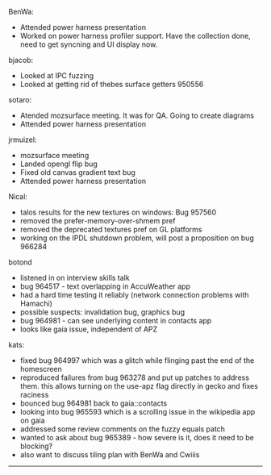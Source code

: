 BenWa:
* Attended power harness presentation
* Worked on power harness profiler support. Have the collection done, need to get syncning and UI display now.



bjacob:
* Looked at IPC fuzzing
* Looked at getting rid of thebes surface getters 950556



sotaro:
* Atended mozsurface meeting. It was for QA. Going to create diagrams
* Attended power harness presentation



jrmuizel:
* mozsurface meeting
* Landed opengl flip bug
* Fixed old canvas gradient text bug
* Attended power harness presentation



Nical:
* talos results for the new textures on windows: Bug 957560
* removed the prefer-memory-over-shmem pref
* removed the deprecated textures pref on GL platforms
* working on the IPDL shutdown problem, will post a proposition on bug 966284



botond
* listened in on interview skills talk
* bug 964517 - text overlapping in AccuWeather app
* had a hard time testing it reliably (network connection problems with Hamachi)
* possible suspects: invalidation bug, graphics bug
* bug 964981 - can see underlying content in contacts app
* looks like gaia issue, independent of APZ



kats:
* fixed bug 964997 which was a glitch while flinging past the end of the homescreen
* reproduced failures from bug 963278 and put up patches to address them. this allows turning on the use-apz flag directly in gecko and fixes raciness
* bounced bug 964981 back to gaia::contacts
* looking into bug 965593 which is a scrolling issue in the wikipedia app on gaia
* addressed some review comments on the fuzzy equals patch
* wanted to ask about bug 965389 - how severe is it, does it need to be blocking?
* also want to discuss tiling plan with BenWa and Cwiiis



________________


